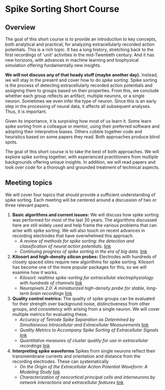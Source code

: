 # **Spike Sorting Short Course**

## Overview

The goal of this short course is to provide an introduction to key concepts, both analytical and practical, for analyzing extracellularly recorded action potentials. This is a rich topic. It has a long history, stretching back to the first recordings of 'unit' activities in the mid-Twentieth century. And it has new horizons, with advances in machine learning and biophysical simulation offering fundamentally new insights.

**We will not discuss any of that heady stuff (maybe another day).** Instead, we will stay in the present and cover how to do *spike sorting*. Spike sorting is the process of detecting extracellularly recorded action potentials and assigning them to groups based on their properties. From this, we conclude whether each group reflects an artifact, multiple neurons, or a single neuron. Sometimes we even infer the type of neuron. Since this is an early step in the processing of neural data, it affects all subsequent analyses. Thus, it is important.

Given its importance, it is surprising how most of us learn it. Some learn spike sorting from a colleague or mentor, using their preferred software and adopting their interpretive biases. Others cobble together code and heuristics based on some papers they read. Both approaches produce blind spots.

The goal of this short course is to take the best of both approaches. We will explore spike sorting together, with experienced practitioners from multiple backgrounds offering unique insights. In addition, we will read papers and look over code for a thorough and grounded treatment of technical aspects.

## Meeting topics

We will cover four topics that should provide a sufficient understanding of spike sorting. Each meeting will be centered around a discussion of  two or three relevant papers.

1. **Basic algorithms and current issues:** We will discuss how spike sorting was performed for most of the last 30 years. The algorithms discussed here are still widely used and help frame the various problems that can arise with spike sorting. We will also touch on recent advances in recording electrodes that have overwhelmed this approach.
    - *A review of methods for spike sorting: the detection and classification of neural action potentials.* [link](http://www.stat.columbia.edu/~liam/teaching/neurostat-fall17/papers/EM/Lewicki-Network-98_1.pdf)
    - *Continuing progress of spike sorting in the era of big data.* [link](https://www.sciencedirect.com/science/article/pii/S0959438818301375)
2. **Kilosort and high-density silicon probes:** Electrodes with hundreds of closely spaced sites require new algorithms for spike sorting. Kilosort has become one of the more popular packages for this, so we will examine how it works.
    - *Kilosort: realtime spike-sorting for extracellular electrophysiology with hundreds of channels* [link](https://www.biorxiv.org/content/biorxiv/early/2016/06/30/061481.full.pdf)
    - *Neuropixels 2.0: A miniaturized high-density probe for stable, long-term brain recordings* [link](https://www.science.org/doi/10.1126/science.abf4588)
3. **Quality control metrics:** The quality of spike groups can be evaluated for their strength over background noise, distinctiveness from other groups, and consistency with arising from a single neuron. We will cover multiple metrics for evaluating these.
    - *Accuracy of Tetrode Spike Separation as Determined by Simultaneous Intracellular and Extracellular Measurements* [link](https://journals.physiology.org/doi/full/10.1152/jn.2000.84.1.401)
    - *Quality Metrics to Accompany Spike Sorting of Extracellular Signals* [link](https://www.jneurosci.org/content/31/24/8699.short)
    - *Quantitative measures of cluster quality for use in extracellular recordings* [link](https://www.sciencedirect.com/science/article/pii/S0306452204008425?via%3Dihub)
4. **Interpreting spike waveforms** Spikes from single neurons reflect their transmembrane currents and orientation and distance from the recording electrodes. These can systematically
    - *On the Origin of the Extracellular Action Potential Waveform: A Modeling Study* [link](https://journals.physiology.org/doi/full/10.1152/jn.00979.2005)
    - *Characterization of neocortical principal cells and interneurons by network interactions and extracellular features* [link](https://journals.physiology.org/doi/full/10.1152/jn.01170.2003)
